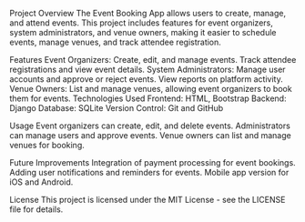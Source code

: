 Project Overview
The Event Booking App allows users to create, manage, and attend events. This project includes features for event organizers, system administrators, and venue owners, making it easier to schedule events, manage venues, and track attendee registration.

Features
Event Organizers: Create, edit, and manage events. Track attendee registrations and view event details.
System Administrators: Manage user accounts and approve or reject events. View reports on platform activity.
Venue Owners: List and manage venues, allowing event organizers to book them for events.
Technologies Used
Frontend: HTML, Bootstrap
Backend: Django
Database: SQLite
Version Control: Git and GitHub

Usage
Event organizers can create, edit, and delete events.
Administrators can manage users and approve events.
Venue owners can list and manage venues for booking.


Future Improvements
Integration of payment processing for event bookings.
Adding user notifications and reminders for events.
Mobile app version for iOS and Android.

License
This project is licensed under the MIT License - see the LICENSE file for details.

